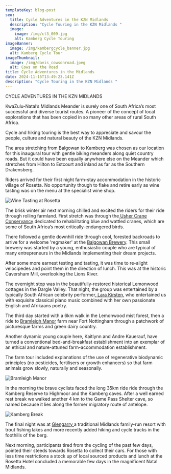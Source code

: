 ```yaml
---
templateKey: blog-post
seo:
  title: Cycle Adventures in the KZN Midlands
  description: "Cycle Touring in the KZN Midlands "
  image:
    image: /img/ct3_009.jpg
    alt: Kamberg Cycle Touring
imageBanner:
  image: /img/kambergcycle_banner.jpg
  alt: Kamberg Cycle Tour
imageThumbnail:
  image: /img/davis_cowsonroad.jpeg
  alt: Cows on the Road
title: Cycle Adventures in the Midlands
date: 2024-11-15T13:49:23.141Z
description: "Cycle Touring in the KZN Midlands "
---
```

CYCLE ADVENTURES IN THE KZN MIDLANDS

KwaZulu-Natal’s Midlands Meander is surely one of South Africa’s most successful and diverse tourist routes. 
A pioneer of the concept of local explorations that has been copied in so many other areas of rural South Africa.

Cycle and hiking touring is the best  way to appreciate and savour the people, culture and natural beauty of the KZN Midlands. 

The area stretching from Balgowan to Kamberg was chosen as our location for this inaugural tour with gentle biking meanders along quiet country roads.   But it could have been equally anywhere else on the Meander which stretches from Hilton to Estcourt and inland as far as the Southern Drakensberg.

Riders arrived for their first night farm-stay accommodation in the historic village of Rosetta. 
No opportunity though to flake and retire early as wine tasting was on the menu at the specialist wine shop.

![Wine Tasting at Rosetta](/img/wine_tasting.jpg "Wine tasting - KZN Cycle Tour")

The brisk winter air next morning chilled and excited the riders for their ride through rolling farmland.
First stretch was through the[ Usher Crane Conservancy](https://kzncranefoundation.org.za/about-kzn-cf/) dedicated to rehabilitating blue and wattled cranes, which are some of South Africa’s most critically-endangered birds.

There followed a gentle downhill ride through cool, forested backroads to arrive for a welcome 'regmaker' at the [Balgowan Brewery](https://www.balgowanbrewery.co.za/). This small brewery was started by a young, enthusiastic couple who are typical of many entrepreneurs in the Midlands implementing their dream projects.

After some more earnest testing and tasting, it was time to re-alight velocipedes and point them in the direction of lunch. This was at the historic Caversham Mill, overlooking the Lions River.

The overnight stop was in the beautifully-restored historical Lemonwood cottages in the Dargle Valley. That night, the group was entertained by a typically South African celebrity performer[,  Lara Kirsten,](https://laraafrika.blogspot.com/p/about.html) who entertained us with exquisite classical piano music combined with her own passionate English and Afrikaans poetry.

The third day started with a 6km walk in the Lemonwood mist forest, then a ride to [Bramleigh Manor](https://www.bramleigh.co.za/) farm near Fort Nottingham through a patchwork of picturesque farms and green dairy country. 

Another dynamic young couple here, Kaitlynn and Andre Kauerauf, have turned a conventional bed-and-breakfast establishment into an exemplar of an ethical and nature-attuned farm-accommodation establishment.

The farm tour included explanations of the use of regenerative biodynamic principles (no pesticides, fertilisers or growth enhancers) so that farm animals grow slowly, naturally and seasonally.

![Bramleigh Manor](/img/bramleigh.jpg "Bramleight manor - KZN Cycle Tour")

In the morning the brave cyclists faced the long 35km ride ride through the Kamberg Reserve  to Highmoor and the Kamberg caves. After a well earned rest break we walked another 4 km to the Game Pass Shelter cave, so named because it lies along the former migratory route of antelope.

![Kamberg Break](/img/kamberg_break.jpg "Kamberg Rest Break - KZN Cycle Tour")

The final night was at [Glengarry ](https://glengarry.co.za/)a traditional Midlands family-run resort with trout fishing lakes and more recently added hiking and cycle tracks in the foothills of the berg.

Next morning, participants tired from the cycling of the past few days,  pointed their steeds towards Rosetta to collect their cars.  For those with less time restrictions a stock up of local sourced products and lunch at the Rosetta Hotel concluded a memorable few days in the magnificent Natal Midlands.